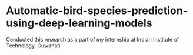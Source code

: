 # Automatic-bird-species-prediction-using-deep-learning-models
Conducted this research as a part of my internship at Indian Institute of Technology, Guwahati
